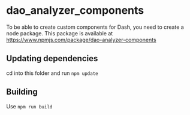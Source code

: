 # dao_analyzer_components

To be able to create custom components for Dash, you need to create a node
package. This package is available at https://www.npmjs.com/package/dao-analyzer-components

## Updating dependencies

cd into this folder and run `npm update`

## Building

Use `npm run build`
